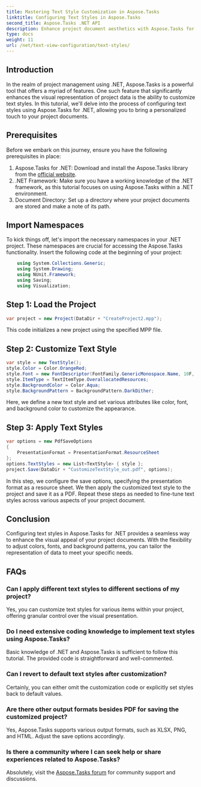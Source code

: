 ```yaml
---
title: Mastering Text Style Customization in Aspose.Tasks
linktitle: Configuring Text Styles in Aspose.Tasks
second_title: Aspose.Tasks .NET API
description: Enhance project document aesthetics with Aspose.Tasks for .NET. Customize text styles effortlessly for a visually appealing representation.
type: docs
weight: 11
url: /net/text-view-configuration/text-styles/
---
```

## Introduction
In the realm of project management using .NET, Aspose.Tasks is a powerful tool that offers a myriad of features. One such feature that significantly enhances the visual representation of project data is the ability to customize text styles. In this tutorial, we'll delve into the process of configuring text styles using Aspose.Tasks for .NET, allowing you to bring a personalized touch to your project documents.
## Prerequisites
Before we embark on this journey, ensure you have the following prerequisites in place:
1. Aspose.Tasks for .NET: Download and install the Aspose.Tasks library from the [official website](https://releases.aspose.com/tasks/net/).
2. .NET Framework: Make sure you have a working knowledge of the .NET framework, as this tutorial focuses on using Aspose.Tasks within a .NET environment.
3. Document Directory: Set up a directory where your project documents are stored and make a note of its path.
## Import Namespaces
To kick things off, let's import the necessary namespaces in your .NET project. These namespaces are crucial for accessing the Aspose.Tasks functionality. Insert the following code at the beginning of your project:
```csharp
    using System.Collections.Generic;
    using System.Drawing;
    using NUnit.Framework;
    using Saving;
    using Visualization;
```
## Step 1: Load the Project
```csharp
var project = new Project(DataDir + "CreateProject2.mpp");
```
This code initializes a new project using the specified MPP file.
## Step 2: Customize Text Style
```csharp
var style = new TextStyle();
style.Color = Color.OrangeRed;
style.Font = new FontDescriptor(FontFamily.GenericMonospace.Name, 10F, FontStyles.Bold | FontStyles.Italic);
style.ItemType = TextItemType.OverallocatedResources;
style.BackgroundColor = Color.Aqua;
style.BackgroundPattern = BackgroundPattern.DarkDither;
```
Here, we define a new text style and set various attributes like color, font, and background color to customize the appearance.
## Step 3: Apply Text Styles
```csharp
var options = new PdfSaveOptions
{
    PresentationFormat = PresentationFormat.ResourceSheet
};
options.TextStyles = new List<TextStyle> { style };
project.Save(DataDir + "CustomizeTextStyle_out.pdf", options);
```
In this step, we configure the save options, specifying the presentation format as a resource sheet. We then apply the customized text style to the project and save it as a PDF.
Repeat these steps as needed to fine-tune text styles across various aspects of your project document.
## Conclusion
Configuring text styles in Aspose.Tasks for .NET provides a seamless way to enhance the visual appeal of your project documents. With the flexibility to adjust colors, fonts, and background patterns, you can tailor the representation of data to meet your specific needs.
## FAQs
### Can I apply different text styles to different sections of my project?
Yes, you can customize text styles for various items within your project, offering granular control over the visual presentation.
### Do I need extensive coding knowledge to implement text styles using Aspose.Tasks?
Basic knowledge of .NET and Aspose.Tasks is sufficient to follow this tutorial. The provided code is straightforward and well-commented.
### Can I revert to default text styles after customization?
Certainly, you can either omit the customization code or explicitly set styles back to default values.
### Are there other output formats besides PDF for saving the customized project?
Yes, Aspose.Tasks supports various output formats, such as XLSX, PNG, and HTML. Adjust the save options accordingly.
### Is there a community where I can seek help or share experiences related to Aspose.Tasks?
Absolutely, visit the [Aspose.Tasks forum](https://forum.aspose.com/c/tasks/15) for community support and discussions.
